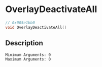 # OverlayDeactivateAll
```c
// 0x005e1bb0
void OverlayDeactivateAll()
```
## Description
```
Minimum Arguments: 0
Maximum Arguments: 0
```
